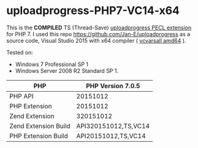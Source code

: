 # uploadprogress-PHP7-VC14-x64

This is the **COMPILED** TS (Thread-Save) [uploadprogress PECL extension](https://pecl.php.net/package/uploadprogress) for PHP 7.
I used this repo https://github.com/Jan-E/uploadprogress as a source code, Visual Studio 2015 with x64 compiler (
[vcvarsall amd64](https://msdn.microsoft.com/en-us/library/x4d2c09s.aspx) ).

Tested on:
* Windows 7 Professional SP 1
* Windows Server 2008 R2 Standard SP 1.

PHP | PHP Version 7.0.5
------------ | -------------
PHP API     |          20151012
PHP Extension 	 |     20151012
Zend Extension 	 |      320151012
Zend Extension Build |	API320151012,TS,VC14
PHP Extension Build |	API20151012,TS,VC14

